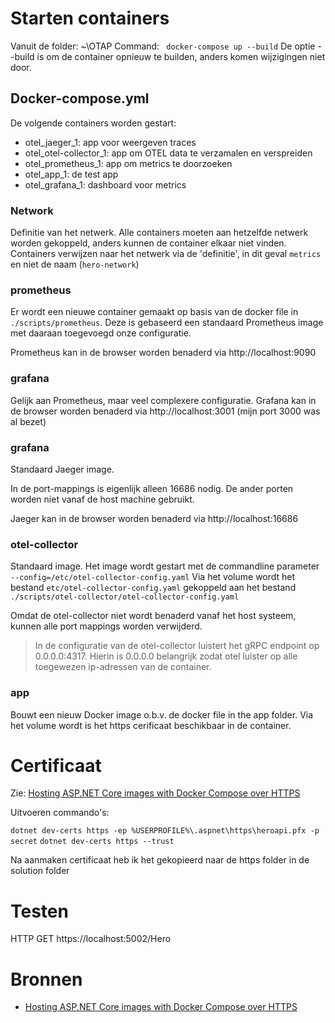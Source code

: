 # Starten containers
Vanuit de folder: ~\OTAP
Command: ` docker-compose up --build`
De optie --build is om de container opnieuw te builden, anders komen wijzigingen niet door.

## Docker-compose.yml
De volgende containers worden gestart:
- otel_jaeger_1: app voor weergeven traces
- otel_otel-collector_1: app om OTEL data te verzamalen en verspreiden
- otel_prometheus_1: app om metrics te doorzoeken
- otel_app_1: de test app
- otel_grafana_1: dashboard voor metrics

### Network
Definitie van het netwerk. Alle containers moeten aan hetzelfde netwerk worden gekoppeld, anders kunnen de container elkaar niet vinden. Containers verwijzen naar het netwerk via de 'definitie', in dit geval `metrics` en niet de naam (`hero-network`)

### prometheus
Er wordt een nieuwe container gemaakt op basis van de docker file in `./scripts/prometheus`. Deze is gebaseerd een standaard Prometheus image met daaraan toegevoegd onze configuratie.

Prometheus kan in de browser worden benaderd via http://localhost:9090

### grafana
Gelijk aan Prometheus, maar veel complexere configuratie.
Grafana kan in de browser worden benaderd via http://localhost:3001 (mijn port 3000 was al bezet)

### grafana
Standaard Jaeger image.

In de port-mappings is eigenlijk alleen 16686 nodig. De ander porten worden niet vanaf de host machine gebruikt.

Jaeger kan in de browser worden benaderd via http://localhost:16686

### otel-collector
Standaard image. Het image wordt gestart met de commandline parameter `--config=/etc/otel-collector-config.yaml`
Via het volume wordt het bestand `etc/otel-collector-config.yaml` gekoppeld aan het bestand `./scripts/otel-collector/otel-collector-config.yaml`

Omdat de otel-collector niet wordt benaderd vanaf het host systeem, kunnen alle port mappings worden verwijderd.

> In de configuratie van de otel-collector luistert het gRPC endpoint op 0.0.0.0:4317. Hierin is 0.0.0.0 belangrijk zodat otel luister op alle toegewezen ip-adressen van de container.

### app
Bouwt een nieuw Docker image o.b.v. de docker file in the app folder.
Via het volume wordt is het https cerificaat beschikbaar in de container.

# Certificaat
Zie: [Hosting ASP.NET Core images with Docker Compose over HTTPS](https://learn.microsoft.com/en-us/aspnet/core/security/docker-compose-https?view=aspnetcore-9.0)

Uitvoeren commando's:

```dotnet dev-certs https -ep %USERPROFILE%\.aspnet\https\heroapi.pfx -p secret```
```dotnet dev-certs https --trust```

Na aanmaken certificaat heb ik het gekopieerd naar de https folder in de solution folder

# Testen
HTTP GET https://localhost:5002/Hero

# Bronnen
- [Hosting ASP.NET Core images with Docker Compose over HTTPS](https://learn.microsoft.com/en-us/aspnet/core/security/docker-compose-https?view=aspnetcore-9.0)

